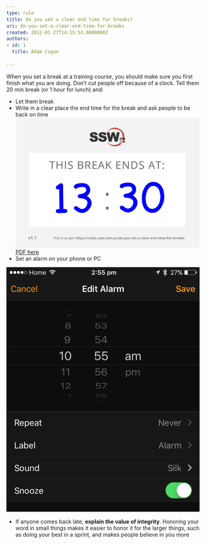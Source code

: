 ```yaml
---
type: rule
title: Do you set a clear end time for breaks?
uri: do-you-set-a-clear-end-time-for-breaks
created: 2012-01-27T14:15:53.0000000Z
authors:
- id: 1
  title: Adam Cogan

---
```


When you set a break at a training course, you should make sure you first finish what you are doing. Don’t cut people off because of a clock.
   Tell them 20 min break (or 1 hour for lunch) and:
- Let them break
- Write in a clear place the end time for the break and ask people to be back on time   
![ Clearly show the end time for the break - you can print this ](break-ends.jpg) 
[PDF here](/Documents/break-ends-sheet.pdf)
- Set an alarm on your phone or PC

![ iPhone alarm](iphone_timer.png)

- If anyone comes back late, **explain the value of integrity**. Honoring your word in small things makes it easier to honor it for the larger things, such as doing your best in a sprint, and makes people believe in you more
